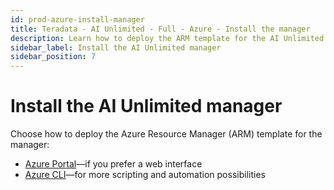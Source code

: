 ```yaml
---
id: prod-azure-install-manager
title: Teradata - AI Unlimited - Full - Azure - Install the manager
description: Learn how to deploy the ARM template for the AI Unlimited manager.
sidebar_label: Install the AI Unlimited manager
sidebar_position: 7
---
```


# Install the AI Unlimited manager

Choose how to deploy the Azure Resource Manager (ARM) template for the manager:

- [Azure Portal](prod-azure-portal-deploy-ai-unlimited.md)&mdash;if you prefer a web interface 
- [Azure CLI](prod-azure-cli-deploy-ai-unlimited.md)&mdash;for more scripting and automation possibilities   
